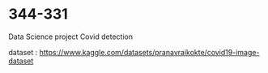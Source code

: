 # 344-331
Data Science project Covid detection


dataset : https://www.kaggle.com/datasets/pranavraikokte/covid19-image-dataset
